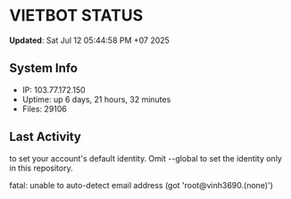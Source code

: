 # VIETBOT STATUS
**Updated**: Sat Jul 12 05:44:58 PM +07 2025

## System Info
- IP: 103.77.172.150
- Uptime: up 6 days, 21 hours, 32 minutes
- Files: 29106

## Last Activity

to set your account's default identity.
Omit --global to set the identity only in this repository.

fatal: unable to auto-detect email address (got 'root@vinh3690.(none)')
